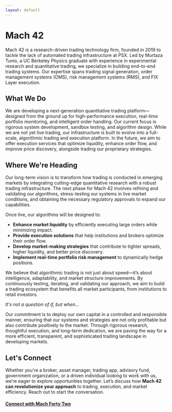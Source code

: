 ```yaml
---
layout: default
---
```


# Mach 42

Mach 42 is a research-driven trading technology firm, founded in 2019 to tackle the lack of automated trading infrastructure at PSX. Led by Murtaza Tunio, a UC Berkeley Physics graduate with experience in experimental research and quantitative trading, we specialize in building end-to-end trading systems. Our expertise spans trading signal generation, order management systems (OMS), risk management systems (RMS), and FIX Layer execution.



## What We Do

We are developing a next-generation quantitative trading platform—designed from the ground up for high-performance execution, real-time portfolio monitoring, and intelligent order handling. Our current focus is rigorous system development, sandbox testing, and algorithm design. While we are not yet live trading, our infrastructure is built to evolve into a full-scale, algorithmic trading and execution platform. In the future, we aim to offer execution services that optimize liquidity, enhance order flow, and improve price discovery, alongside trading our proprietary strategies.



## Where We're Heading

Our long-term vision is to transform how trading is conducted in emerging markets by integrating cutting-edge quantitative research with a robust trading infrastructure. The next phase for Mach 42 involves refining and validating our algorithms, stress-testing our systems in live market conditions, and obtaining the necessary regulatory approvals to expand our capabilities.

Once live, our algorithms will be designed to:

- **Enhance market liquidity** by efficiently executing large orders while minimizing impact.
- **Provide execution solutions** that help institutions and brokers optimize their order flow.
- **Develop market-making strategies** that contribute to tighter spreads, higher liquidity, and better price discovery.
- **Implement real-time portfolio risk management** to dynamically hedge positions.

We believe that algorithmic trading is not just about speed—it’s about intelligence, adaptability, and market structure improvements. By continuously testing, iterating, and validating our approach, we aim to build a trading ecosystem that benefits all market participants, from institutions to retail investors.

_It's not a question of if, but when..._

Our commitment is to deploy our own capital in a controlled and responsible manner, ensuring that our systems and strategies are not only profitable but also contribute positively to the market. Through rigorous research, thoughtful execution, and long-term dedication, we are paving the way for a more efficient, transparent, and sophisticated trading landscape in developing markets. 



## **Let's Connect**

Whether you're a broker, asset manager, trading app, advisory fund, government organization, or a driven individual looking to work with us, we’re eager to explore opportunities together. Let’s discuss how **Mach 42 can revolutionize your approach** to trading, execution, and market efficiency. Reach out to start the conversation.

#### [Connect with Mach Forty Two](./another-page.html)
